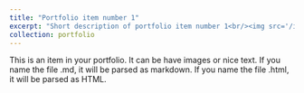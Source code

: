 ```yaml
---
title: "Portfolio item number 1"
excerpt: "Short description of portfolio item number 1<br/><img src='/images/cable.JPG'>"
collection: portfolio
---
```


This is an item in your portfolio. It can be have images or nice text. If you name the file .md, it will be parsed as markdown. If you name the file .html, it will be parsed as HTML. 
